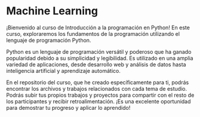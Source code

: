 # **Machine Learning**
¡Bienvenido al curso de Introducción a la programación en Python! En este curso, exploraremos los fundamentos de la programación utilizando el lenguaje de programación Python.

Python es un lenguaje de programación versátil y poderoso que ha ganado popularidad debido a su simplicidad y legibilidad. Es utilizado en una amplia variedad de aplicaciones, desde desarrollo web y análisis de datos hasta inteligencia artificial y aprendizaje automático.


En el repositorio del curso, que he creado específicamente para ti, podrás encontrar los archivos y trabajos relacionados con cada tema de estudio. Podrás subir tus propios trabajos y proyectos para compartir con el resto de los participantes y recibir retroalimentación. ¡Es una excelente oportunidad para demostrar tu progreso y aplicar lo aprendido!

